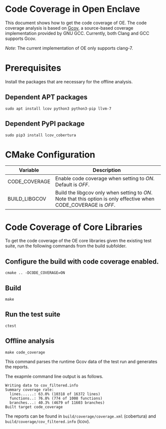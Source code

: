 # Code Coverage in Open Enclave

This document shows how to get the code coverage of OE.
The code coverage analysis is based on [Gcov](https://gcc.gnu.org/onlinedocs/gcc/Gcov.html), a source-based coverage implementation provided by GNU GCC.
Currently, both Clang and GCC supports Gcov.

*Note*: The current implementation of OE only supports clang-7.

# Prerequisites

Install the packages that are necessary for the offline analysis.

## Dependent APT packages

`sudo apt install lcov python3 python3-pip llvm-7`

## Dependent PyPI package

`sudo pip3 install lcov_cobertura`

# CMake Configuration

| Variable                 | Description                                          |
|--------------------------|------------------------------------------------------|
| CODE_COVERAGE            | Enable code coverage when setting to *ON*. Default is *OFF*. |
| BUILD_LIBGCOV            | Build the libgcov only when setting to *ON*. Note that this option is only effective when CODE_COVERAGE is *OFF*. |

# Code Coverage of Core Libraries

To get the code coverage of the OE core libraries given the existing test suite, run the following commands from the build subfolder.

## Configure the build with code coverage enabled.

 `cmake .. -DCODE_COVERAGE=ON`

## Build

`make`

## Run the test suite

`ctest`

## Offline analysis

`make code_coverage`

This command parses the runtime Gcov data of the test run and generates the reports.

The exapmle command line output is as follows.
```
Writing data to cov_filtered.info
Summary coverage rate:
  lines......: 63.0% (10318 of 16372 lines)
  functions..: 76.8% (774 of 1008 functions)
  branches...: 40.3% (4679 of 11603 branches)
Built target code_coverage
```

The reports can be found in `build/coverage/coverage.xml` (cobertura) and `build/coverage/cov_filtered.info` (lcov).

